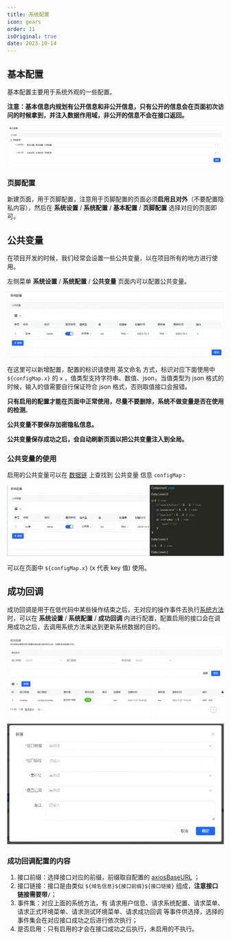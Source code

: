 ```yaml
---
title: 系统配置
icon: gears
order: 11
isOriginal: true
date: 2023-10-14
---
```


## 基本配置

基本配置主要用于系统外观的一些配置。

**注意：基本信息内规划有公开信息和非公开信息，只有公开的信息会在页面初次访问的时候拿到，并注入数据作用域，非公开的信息不会在接口返回。**

![基本配置](./images/systemConfig/2023-12-10201813.png)

### 页脚配置

新建页面，用于页脚配置，注意用于页脚配置的页面必须**启用且对外**（不要配置隐私内容），然后在 **系统设置** / **系统配置** / **基本配置** / **页脚配置** 选择对应的页面即可。

## 公共变量

在项目开发的时候，我们经常会设置一些公共变量，以在项目所有的地方进行使用。

左侧菜单 **系统设置** / **系统配置** / **公共变量** 页面内可以配置公共变量。

![公共变量表格](./images/systemConfig/20231014174510.png)

在这里可以新增配置，配置的标识请使用 英文命名 方式，标识对应下面使用中 `${configMap.x}` 的 `x` ，值类型支持字符串、数值、json，当值类型为 json 格式的时候，输入的值需要自行保证符合 json 格式，否则取值接口会报错。

**只有启用的配置才能在页面中正常使用，尽量不要删除，系统不做变量是否在使用的检测**。

**公共变量不要保存加密隐私信息。**

**公共变量保存成功之后，会自动刷新页面以把公共变量注入到全局。**

### 公共变量的使用

启用的公共变量可以在 [数据链](https://aisuda.bce.baidu.com/amis/zh-CN/docs/concepts/datascope-and-datachain#%E6%95%B0%E6%8D%AE%E9%93%BE) 上查找到 公共变量 信息 `configMap` :

![公共变量信息](./images/systemConfig/20231014180511.png)

可以在页面中 `${configMap.x}` (x 代表 key 值) 使用。

## 成功回调

成功回调是用于在低代码中某些操作结束之后，无对应的操作事件去执行[系统方法](./abutment.md#系统方法)时，可以在 **系统设置** / **系统配置** / **成功回调** 内进行配置，配置启用的接口会在调用成功之后，去调用系统方法来达到更新系统数据的目的。

![成功回调](./../use/images/abutment/20231130170603.png)

![成功回调配置的内容](./../use/images/abutment/20231130171106.png)

### 成功回调配置的内容

1. 接口前缀：选择接口对应的前缀，前缀取自配置的 [axiosBaseURL](./../config/web.md#axiosbaseurl) ；
2. 接口链接：接口是由类似 `${域名信息}${接口前缀}${接口链接}` 组成，**注意接口链接需要带`/`**；
3. 事件集：对应上面的系统方法，有 请求用户信息、请求系统配置、请求菜单、请求正式环境菜单、请求测试环境菜单、请求成功回调 等事件供选择，选择的事件集会在对应接口成功之后进行依次执行；
4. 是否启用：只有启用的才会在接口成功之后执行，未启用的不执行。
